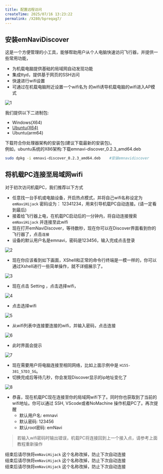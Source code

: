 ```yaml
---
title: 配置远程访问
createTime: 2025/07/16 13:23:22
permalink: /X280/bpreqag7/
---
```

## 安装emNaviDiscover
这是一个方便管理的小工具，能够帮助用户从个人电脑快速访问飞行器，并提供一些常用功能，
- 为机载电脑提供基础的局域网自动发现功能
- 集成ttyd，提供基于网页的SSH访问
- 快速进行wifi设置
- 可通过在机载电脑附近设置一个wifi名为 的wifi诱导机载电脑的wifi进入AP模式

![1](https://emnavi-doc-img.oss-cn-beijing.aliyuncs.com/emnavi_assets/X280/discover_view/1.PNG)

我们提供以下二进制包:
- Windows(X64)
- [Ubuntu(X64)](http://file.emnavi.tech/X280/Discover/)
- Ubuntu(arm64)  

下载符合你处理器架构的安装包(建议下载最新的安装包)。  
例如，ubuntu系统的X86架构:下载emnavi-discover_0.2.3_amd64.deb  
```bash
sudo dpkg -i emnavi-discover_0.2.3_amd64.deb    #安装emnavidiscover  
```

## 将机载PC连接至局域网wifi
对于初次访问机载PC，我们推荐以下方式
- 任意找一台手机或电脑设备，开启热点模式，并将自己wifi名称设定为 `emNaviHijack` 密码设为： 12341234，用来引导机载PC自动连接。(请一定看到最后)
- 接着给飞行器上电，在机载PC启动后的一分钟内，将自动连接搜索`emNaviHijack` 并连接至此wifi
- 现在打开emNaviDiscover，等待数秒，现在你可以在Discover界面看到你的飞行器了，点击`连接`
- 设备的默认用户名是emnavi，密码是123456，输入完成点击登录

![2](https://emnavi-doc-img.oss-cn-beijing.aliyuncs.com/emnavi_assets/X280/discover_view/2.PNG)

- 现在你应该看到如下画面，XShell和正常的命令行终端是一模一样的，你可以通过Xshell进行一些简单操作，就不详细展示了。

![3](https://emnavi-doc-img.oss-cn-beijing.aliyuncs.com/emnavi_assets/X280/discover_view/3.PNG)

- 现在点击 Setting ，点击选择wifi，

![4](https://emnavi-doc-img.oss-cn-beijing.aliyuncs.com/emnavi_assets/X280/discover_view/4.PNG)

- 点击选择wifi

![5](https://emnavi-doc-img.oss-cn-beijing.aliyuncs.com/emnavi_assets/X280/discover_view/5.PNG)

- 从wifi列表中连接要连接的wifi，并输入密码，点击连接

![6](https://emnavi-doc-img.oss-cn-beijing.aliyuncs.com/emnavi_assets/X280/discover_view/6.PNG)

- 此时界面会提示

![7](https://emnavi-doc-img.oss-cn-beijing.aliyuncs.com/emnavi_assets/X280/discover_view/7.PNG)

- 现在需要用户将电脑连接至相同网络，比如上面示例中是 `H155-381_57D3_5G`。
- 切换完成后等待几秒，你会发现Discover显示的ip地址变化了

![8](https://emnavi-doc-img.oss-cn-beijing.aliyuncs.com/emnavi_assets/X280/discover_view/8.PNG)

- 恭喜，现在机载PC现在连接至你的局域网wifi下了。同时你也获取到了当前的wifi地址。你可以通过 SSH, VScode或者NoMachine 操作机载PC了。再次提醒
    - 默认用户名: emnavi
    - 默认密码: 123456
    - 默认root密码: emNavi

> 若输入wifi密码时输出错误，机载PC将连接回到上一个接入点，请参考上面教程重新操作

结束后请尽快将`emNaviHijack` 这个名称改掉，防止下次自动连接  
结束后请尽快将`emNaviHijack` 这个名称改掉，防止下次自动连接  
结束后请尽快将`emNaviHijack` 这个名称改掉，防止下次自动连接  
